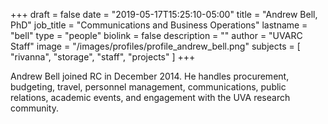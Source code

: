 +++
draft = false
date = "2019-05-17T15:25:10-05:00"
title = "Andrew Bell, PhD"
job_title = "Communications and Business Operations"
lastname = "bell"
type = "people"
biolink = false
description = ""
author = "UVARC Staff"
image = "/images/profiles/profile_andrew_bell.png"
subjects = [
  "rivanna",
  "storage",
  "staff",
  "projects"
]
+++

Andrew Bell joined RC in December 2014. He handles procurement, budgeting, travel, personnel management, communications, public relations, academic events, and engagement with the UVA research community.

